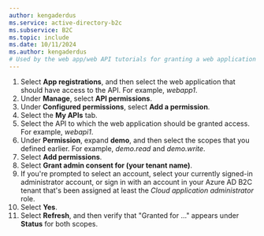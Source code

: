 ```yaml
---
author: kengaderdus
ms.service: active-directory-b2c
ms.subservice: B2C
ms.topic: include
ms.date: 10/11/2024
ms.author: kengaderdus
# Used by the web app/web API tutorials for granting a web application access to a registered web API application.
---
```


1. Select **App registrations**, and then select the web application that should have access to the API. For example, *webapp1*.
1. Under **Manage**, select **API permissions**.
1. Under **Configured permissions**, select **Add a permission**.
1. Select the **My APIs** tab.
1. Select the API to which the web application should be granted access. For example, *webapi1*.
1. Under **Permission**, expand **demo**, and then select the scopes that you defined earlier. For example, *demo.read* and *demo.write*.
1. Select **Add permissions**.
1. Select **Grant admin consent for (your tenant name)**.
1. If you're prompted to select an account, select your currently signed-in administrator account, or sign in with an account in your Azure AD B2C tenant that's been assigned at least the *Cloud application administrator* role.
1. Select **Yes**.
1. Select **Refresh**, and then verify that "Granted for ..." appears under **Status** for both scopes.